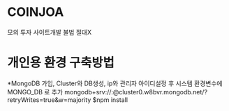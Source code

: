 # COINJOA
모의 투자 사이트개발 불법 절대X

# 개인용 환경 구축방법
  *MongoDB 가입, Cluster와 DB생성, ip와 관리자 아이디설정 후 
  시스템 환경변수에 MONGO_DB 로 추가
  mongodb+srv://<id>:<pw>@cluster0.w8bvr.mongodb.net/<DB>?retryWrites=true&w=majority
  $npm install
